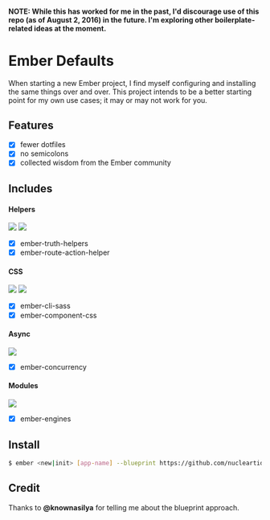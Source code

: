 
#### NOTE: While this has worked for me in the past, I'd discourage use of this repo (as of August 2, 2016) in the future. I'm exploring other boilerplate-related ideas at the moment.

# Ember Defaults

When starting a new Ember project, I find myself configuring and installing the
same things over and over. This project intends to be a better starting point
for my own use cases; it may or may not work for you.

## Features

- [x] fewer dotfiles
- [x] no semicolons
- [x] collected wisdom from the Ember community

## Includes

#### Helpers

![](https://github.com/jmhobbs/cultofthepartyparrot.com/blob/master/parrots/parrot.gif)
![](https://github.com/jmhobbs/cultofthepartyparrot.com/blob/master/parrots/parrot.gif)

- [x] ember-truth-helpers
- [x] ember-route-action-helper

#### CSS

![](https://github.com/jmhobbs/cultofthepartyparrot.com/blob/master/parrots/parrot.gif)
![](https://github.com/jmhobbs/cultofthepartyparrot.com/blob/master/parrots/parrot.gif)

- [x] ember-cli-sass
- [x] ember-component-css

#### Async

![](https://github.com/jmhobbs/cultofthepartyparrot.com/blob/master/parrots/boredparrot.gif)

- [x] ember-concurrency

#### Modules

![](https://github.com/jmhobbs/cultofthepartyparrot.com/blob/master/parrots/parrot.gif)

- [x] ember-engines

## Install

```bash
$ ember <new|init> [app-name] --blueprint https://github.com/nucleartide/ember-defaults.git
```

## Credit

Thanks to <strong>@knownasilya</strong> for telling me about the blueprint
approach.

